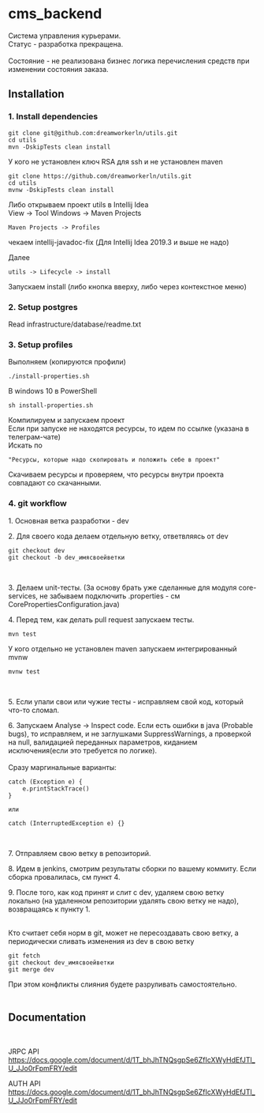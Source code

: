# cms_backend
Система управления курьерами.  
Статус - разработка прекращена.  
<br> 
Состояние - не реализована бизнес логика перечисления средств при изменении состояния заказа.  

## Installation

### 1. Install dependencies 
```
git clone git@github.com:dreamworkerln/utils.git
cd utils
mvn -DskipTests clean install
```

У кого не установлен ключ RSA для ssh и не установлен maven  
```
git clone https://github.com/dreamworkerln/utils.git
cd utils
mvnw -DskipTests clean install
```
Либо открываем проект utils в Intellij Idea  
View -> Tool Windows -> Maven Projects
``` 
Maven Projects -> Profiles
```    
чекаем intellij-javadoc-fix (Для Intellij Idea 2019.3 и выше не надо) 

Далее 
```   
utils -> Lifecycle -> install
``` 
Запускаем install (либо кнопка вверху, либо через контекстное меню)


### 2. Setup postgres
Read  infrastructure/database/readme.txt 


### 3. Setup profiles
Выполняем (копируются профили)
```
./install-properties.sh
```
В windows 10 в PowerShell  
```
sh install-properties.sh
```

Компилируем и запускаем проект  
Если при запуске не находятся ресурсы, то идем по ссылке (указана в телеграм-чате)  
Искать по 
```
"Ресурсы, которые надо скопировать и положить себе в проект"
```
Скачиваем ресурсы и проверяем, что ресурсы внутри проекта совпадают со скачанными.

### 4. git workflow

1\. Основная ветка разработки - dev
<br>

2\. Для своего кода делаем отдельную ветку, ответвляясь от dev  
```
git checkout dev
git checkout -b dev_имясвоейветки
```
<br>

3\. Делаем unit-тесты.
(За основу брать уже сделанные для модуля core-services, не забываем подключить .properties -
см CorePropertiesConfiguration.java)
<br> 
 
4\. Перед тем, как делать pull request запускаем тесты.
```
mvn test
``` 
У кого отдельно не установлен maven запускаем интегрированный mvnw
```
mvnw test
```
<br>

5\. Если упали свои или чужие тесты - исправляем свой код, 
который что-то сломал.
<br>

6\. Запускаем Analyse -> Inspect code. Если есть ошибки в java
(Probable bugs), то исправляем, и не заглушками SuppressWarnings, 
а проверкой на null, валидацией переданных параметров, 
киданием исключения(если это требуется по логике).<br><br>
Сразу маргинальные варианты:
``` 
catch (Exception e) {
    e.printStackTrace()
}

или

catch (InterruptedException e) {} 
```
<br>

7\. Отправляем свою ветку в репозиторий.
<br>

8\. Идем в jenkins, смотрим результаты сборки по вашему коммиту.
Если сборка провалилась, см пункт 4.
<br>

9\. После того, как код принят и слит с dev, удаляем свою ветку локально
(на удаленном репозитории удалять свою ветку не надо), 
возвращаясь к пункту 1\.
<br>
<br>

Кто считает себя норм в git, может не пересоздавать свою ветку, 
а периодически сливать изменения из dev в свою ветку
```
git fetch
git checkout dev_имясвоейветки
git merge dev
```
При этом конфликты слияния будете разруливать самостоятельно. 
<br>
<br>

## Documentation
<br>


JRPC API  
https://docs.google.com/document/d/1T_bhJhTNQsgpSe6ZfIcXWyHdEfJTl_U_JJo0rFpmFRY/edit

AUTH API  
https://docs.google.com/document/d/1T_bhJhTNQsgpSe6ZfIcXWyHdEfJTl_U_JJo0rFpmFRY/edit
